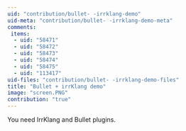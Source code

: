 ```yaml
---
uid: "contribution/bullet- -irrklang-demo"
uid-meta: "contribution/bullet- -irrklang-demo-meta"
comments: 
 items: 
  - uid: "58471"
  - uid: "58472"
  - uid: "58473"
  - uid: "58474"
  - uid: "58475"
  - uid: "113417"
uid-files: "contribution/bullet- -irrklang-demo-files"
title: "Bullet + irrKlang demo"
image: "screen.PNG"
contribution: "true"
---
```


You need IrrKlang and Bullet plugins.